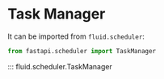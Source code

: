 # Task Manager

It can be imported from `fluid.scheduler`:

```python
from fastapi.scheduler import TaskManager
```

::: fluid.scheduler.TaskManager
